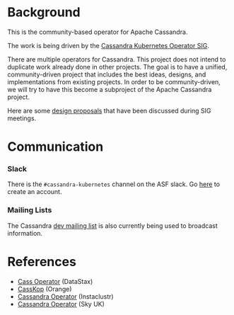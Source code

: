 # Background
This is the community-based operator for Apache Cassandra. 

The work is being driven by the [Cassandra Kubernetes Operator SIG](https://cwiki.apache.org/confluence/display/CASSANDRA/Cassandra+Kubernetes+Operator+SIG).

There are multiple operators for Cassandra. This project does not intend to duplicate work already done in other projects. The goal is to have a unified, community-driven project that includes the best ideas, designs, and implementations from existing projects. In order to be community-driven, we will try to have this become a  subproject of the Apache Cassandra project.

Here are some [design proposals](https://github.com/jsanda/cassandra-k8s-operator-sig/tree/master/design-proposals) that have been discussed during SIG meetings.

# Communication
### Slack

There is the `#cassandra-kubernetes` channel on the ASF slack. Go [here](https://s.apache.org/slack-invite) to create an account.

### Mailing Lists

The Cassandra [dev mailing list](http://www.mail-archive.com/dev@cassandra.apache.org/) is also currently being used to broadcast information.

# References
* [Cass Operator](http://www.mail-archive.com/dev@cassandra.apache.org/) (DataStax)
* [CassKop](https://github.com/Orange-OpenSource/casskop) (Orange)
* [Cassandra Operator](https://github.com/instaclustr/cassandra-operator) (Instaclustr)
* [Cassandra Operator](https://github.com/sky-uk/cassandra-operator) (Sky UK)


